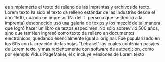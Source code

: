 es simplemente el texto de relleno de las imprentas y archivos de texto. Lorem texto ha sido el texto de relleno estándar de las
industrias 
desde el año 1500, cuando un impresor (N. del T. persona que se dedica a la imprenta) desconocido usó una galería de textos y los mezcló de
tal manera que logró hacer un libro de textos especimen. No sólo sobrevivió 500 años, sino que tambien ingresó como texto de relleno
en documentos electrónicos, quedando esencialmente igual al original. Fue popularizado en los 60s con la creación de las hojas "Letraset"
las cuales contenian pasajes de Lorem texto, y más recientemente con software de autoedición, como por ejemplo Aldus PageMaker, el c incluye 
versiones de Lorem texto
